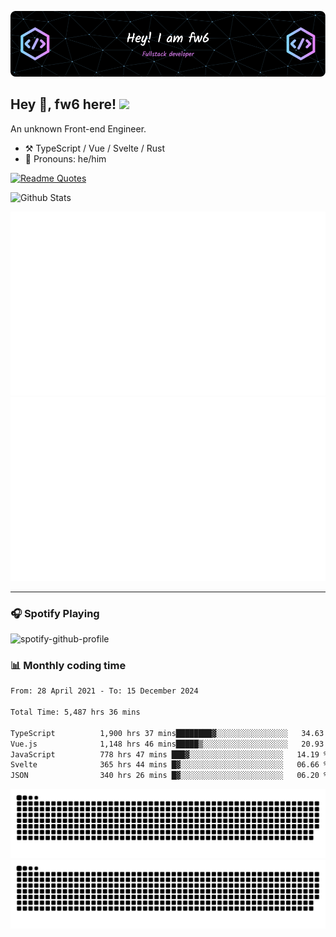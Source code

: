 ![Header](github-header-image.png)

## Hey 👋, fw6 here! <img src="https://github.githubassets.com/images/mona-whisper.gif" height="24" />


An unknown Front-end Engineer.

-   :hammer_and_pick: TypeScript / Vue / Svelte / Rust
-   :man: Pronouns: he/him


[![Readme Quotes](https://quotes-github-readme.vercel.app/api?type=horizontal&theme=algolia)](https://github.com/piyushsuthar/github-readme-quotes)



![Github Stats](https://github-readme-stats.vercel.app/api?username=fw6&bg_color=30,e96443,904e95&title_color=fff&text_color=fff)

![](https://raw.githubusercontent.com/fw6/github-stats-transparent/output/generated/overview.svg)
![](https://raw.githubusercontent.com/fw6/github-stats-transparent/output/generated/languages.svg)


---

### 🎧 Spotify Playing

<!-- ![spotify-github-profile](/img/default.svg) -->

![spotify-github-profile](https://spotify-github-profile.vercel.app/api/view.svg?uid=r6wn4hdvypv0lkzyrj0e0pjct&cover_image=true&theme=default&show_offline=true&background_color=9a10ad&interchange=true&bar_color_cover=true)



### :bar_chart: Monthly coding time 

<!--START_SECTION:waka-->

```txt
From: 28 April 2021 - To: 15 December 2024

Total Time: 5,487 hrs 36 mins

TypeScript          1,900 hrs 37 mins████████▓░░░░░░░░░░░░░░░░   34.63 %
Vue.js              1,148 hrs 46 mins█████▒░░░░░░░░░░░░░░░░░░░   20.93 %
JavaScript          778 hrs 47 mins ███▓░░░░░░░░░░░░░░░░░░░░░   14.19 %
Svelte              365 hrs 44 mins █▓░░░░░░░░░░░░░░░░░░░░░░░   06.66 %
JSON                340 hrs 26 mins █▓░░░░░░░░░░░░░░░░░░░░░░░   06.20 %
```

<!--END_SECTION:waka-->




![github contribution grid snake animation](https://raw.githubusercontent.com/platane/platane/output/github-contribution-grid-snake-dark.svg#gh-dark-mode-only)![github contribution grid snake animation](https://raw.githubusercontent.com/platane/platane/output/github-contribution-grid-snake.svg#gh-light-mode-only)
